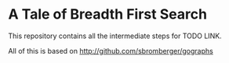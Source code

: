 # A Tale of Breadth First Search

This repository contains all the intermediate steps for TODO LINK.

All of this is based on http://github.com/sbromberger/gographs